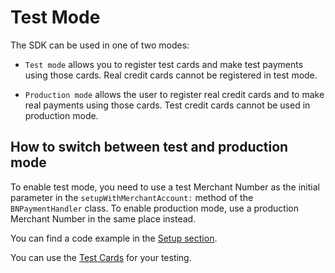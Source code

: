 # Test Mode

The SDK can be used in one of two modes:

* `Test mode` allows you to register test cards and make test payments using those cards. Real credit cards cannot be registered in test mode.

* `Production mode` allows the user to register real credit cards and to make real payments using those cards. Test credit cards cannot be used in production mode.

## How to switch between test and production mode

To enable test mode, you need to use a test Merchant Number as the initial parameter in the `setupWithMerchantAccount:` method of the `BNPaymentHandler` class. To enable production mode, use a production Merchant Number in the same place instead.

You can find a code example in the [Setup section](./setup).

You can use the [Test Cards](../introduction/test-cards) for your testing.
